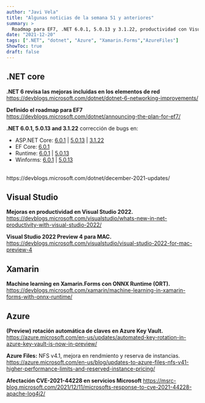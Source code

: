 ```yaml
---
author: "Javi Vela"
title: "Algunas noticias de la semana 51 y anteriores"
summary: >
  Roadmap para EF7, .NET 6.0.1, 5.0.13 y 3.1.22, productividad con Visual Studio 2022, Visual Studio 2022 Preview 4 para MAC, machine learning en Xamarin.Forms, rotación claves en Azure Key Vault, novedades en Azure Files, CVE-2021-44228 en servicios Microsoft.
date: "2021-12-20"
tags: [".NET", "dotnet", "Azure", "Xamarin.Forms","AzureFiles"]
ShowToc: true
draft: false
---
```

## .NET core
**.NET 6 revisa las mejoras incluidas en los elementos de red**
https://devblogs.microsoft.com/dotnet/dotnet-6-networking-improvements/
<br/>
<!-- #dotnet #networking #improvements -->

**Definido el roadmap para EF7**
https://devblogs.microsoft.com/dotnet/announcing-the-plan-for-ef7/
<br/>
<!-- #dotnet #entityframework #ef7 #roadmap -->

**.NET 6.0.1, 5.0.13 and 3.1.22** corrección de bugs en:
- ASP.NET Core: [6.0.1](https://github.com/dotnet/aspnetcore/issues?q=milestone%3A6.0.1++is%3Aclosed+label%3Aservicing-approved+) | [5.0.13](https://github.com/dotnet/aspnetcore/issues?q=milestone%3A5.0.13++is%3Aclosed+label%3Aservicing-approved+) | [3.1.22](https://github.com/dotnet/aspnetcore/issues?q=milestone%3A3.1.22++is%3Aclosed+label%3Aservicing-approved+)
- EF Core: [6.0.1](https://github.com/dotnet/efcore/issues?q=milestone%3A6.0.1+is%3Aclosed+label%3Aservicing-approved+)
- Runtime: [6.0.1](https://github.com/dotnet/runtime/issues?q=milestone%3A6.0.1+is%3Aclosed+label%3Aservicing-approved+) | [5.0.13](https://github.com/dotnet/runtime/issues?q=milestone%3A5.0.13+is%3Aclosed+label%3Aservicing-approved+)
- Winforms: [6.0.1](https://github.com/dotnet/winforms/issues?q=milestone%3A6.0.1+is%3Aclosed+label%3Aservicing-approved+) | [5.0.13](https://github.com/dotnet/winforms/issues?q=milestone%3A5.0.13+is%3Aclosed+label%3Aservicing-approved+)
<br/>
https://devblogs.microsoft.com/dotnet/december-2021-updates/
<!-- #dotnet #microsoft #updates -->

## Visual Studio
**Mejoras en productividad en Visual Studio 2022.**
https://devblogs.microsoft.com/visualstudio/whats-new-in-net-productivity-with-visual-studio-2022/
<br/>
<!-- #visualstudio #productivity -->

**Visual Studio 2022 Preview 4 para MAC.**
https://devblogs.microsoft.com/visualstudio/visual-studio-2022-for-mac-preview-4
<br/>
<!-- #visualstudio #mac -->

## Xamarin
**Machine learning en Xamarin.Forms con ONNX Runtime (ORT).**
https://devblogs.microsoft.com/xamarin/machine-learning-in-xamarin-forms-with-onnx-runtime/
<br/>
<!-- #xamarin #onnx #ai-->

## Azure
**(Preview) rotación automática de claves en Azure Key Vault.**
https://azure.microsoft.com/en-us/updates/automated-key-rotation-in-azure-key-vault-is-now-in-preview/
<br/>
<!-- #azure #keyvault #security --> 

**Azure Files:** NFS v4.1, mejora en rendmiento y reserva de instancias. 
https://azure.microsoft.com/en-us/blog/updates-to-azure-files-nfs-v41-higher-performance-limits-and-reserved-instance-pricing/
<br/>
<!-- #azure #files -->

**Afectación CVE-2021-44228 en servicios Microsoft**
https://msrc-blog.microsoft.com/2021/12/11/microsofts-response-to-cve-2021-44228-apache-log4j2/
<br/>
<!-- #vulnerability #java #log4j #microsoft -->
